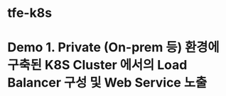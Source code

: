 # tfe-k8s

# Demo 1. Private (On-prem 등) 환경에 구축된 K8S Cluster 에서의 Load Balancer 구성 및 Web Service 노출 
